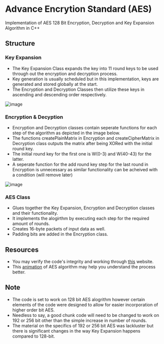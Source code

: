 # Advance Encrytion Standard (AES)
Implementation of AES 128 Bit Encryption, Decryption and Key Expansion Algorithm in C++

## Structure

### Key Expansion
- The Key Expansion Class expands the key into 11 round keys to be used through out the encryption and decryption process.
- Key generation is usually scheduled but in this implementation, keys are generated and stored globally at the start.
- The Encryption and Decryption Classes then utilize these keys in ascending and descending order respectively.

![image](https://github.com/MuhammadHabibKhan/aes/assets/92048010/bcdb9d1e-979f-4dbb-a0e4-b3054c038c0a)

### Encryption & Decyption
- Encryption and Decryption classes contain seperate functions for each step of the algorithm as depicted in the image below.
- The functions createPlainMatrix in Encryption and createCipherMatrix in Decryption class outputs the matrix after being XORed with the initial round key.
- The initial round key for the first one is W(0-3) and W(40-43) for the latter.
- A seperate function for the add round key step for the last round in Encryption is unnecessary as similar functionality can be acheived with a condition (will remove later)

![image](https://github.com/MuhammadHabibKhan/aes/assets/92048010/f962b6a9-3163-481d-9434-68e254977267)

### AES Class
- Glues together the Key Expansion, Encryption and Decryption classes and their functionality.
- It implements the alogirthm by executing each step for the required amount of rounds.
- Creates 16-byte packets of input data as well.
- Padding bits are added in the Encryption class.

## Resources
- You may verify the code's integrity and working through [this](https://legacy.cryptool.org/en/cto/aes-step-by-step) website.
- This [animation](https://legacy.cryptool.org/en/cto/aes-animation) of AES algorithm may help you understand the process better.

## Note
- The code is set to work on 128 bit AES alogrithm however certain elements of the code were designed to allow for easier incorporation of higher order bit AES.
- Needless to say, a good chunk code will need to be changed to work on 192 or 256 bit other than the simple increase in number of rounds.
- The material on the specifics of 192 or 256 bit AES was lackluster but there is significant changes in the way Key Expansion happens compared to 128-bit. 
